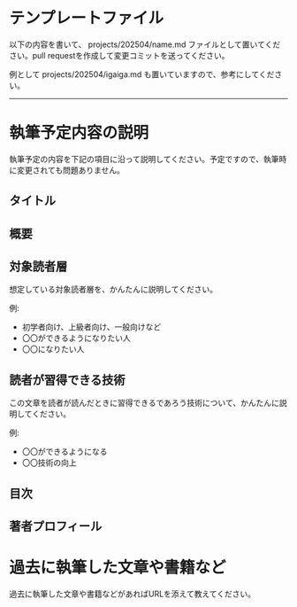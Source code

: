 # テンプレートファイル

以下の内容を書いて、 projects/202504/name.md ファイルとして置いてください。pull requestを作成して変更コミットを送ってください。

例として projects/202504/igaiga.md も置いていますので、参考にしてください。

---

# 執筆予定内容の説明

執筆予定の内容を下記の項目に沿って説明してください。予定ですので、執筆時に変更されても問題ありません。

## タイトル

## 概要

## 対象読者層

想定している対象読者層を、かんたんに説明してください。

例:

- 初学者向け、上級者向け、一般向けなど
- 〇〇ができるようになりたい人
- 〇〇になりたい人

## 読者が習得できる技術

この文章を読者が読んだときに習得できるであろう技術について、かんたんに説明してください。

例:

- 〇〇ができるようになる
- 〇〇技術の向上

## 目次

## 著者プロフィール

# 過去に執筆した文章や書籍など

過去に執筆した文章や書籍などがあればURLを添えて教えてください。
